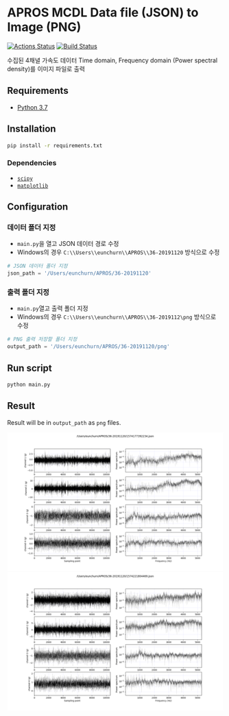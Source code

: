 # APROS MCDL Data file (JSON) to Image (PNG)

[![Actions Status](https://github.com/eunchurn/data-to-image/workflows/Python%20application/badge.svg)](https://github.com/eunchurn/data-to-image/actions) [![Build Status](https://travis-ci.org/eunchurn/data-to-image.svg?branch=master)](https://travis-ci.org/eunchurn/data-to-image)

수집된 4채녈 가속도 데이터 Time domain, Frequency domain (Power spectral density)를 이미지 파일로 출력

## Requirements

- [Python 3.7](https://www.python.org/downloads/release/python-374/)

## Installation

```bash
pip install -r requirements.txt
```

### Dependencies

- [`scipy`](https://scipy.org/)
- [`matplotlib`](https://matplotlib.org/)

## Configuration

### 데이터 폴더 지정

- `main.py`을 열고 JSON 데이터 경로 수정
- Windows의 경우 `C:\\Users\\eunchurn\\APROS\\36-20191120` 방식으로 수정

```python
# JSON 데이터 폴더 지정
json_path = '/Users/eunchurn/APROS/36-20191120'
```

### 출력 폴더 지정

- `main.py`열고 출력 폴더 지정
- Windows의 경우 `C:\\Users\\eunchurn\\APROS\\36-2019112\png` 방식으로 수정

```python
# PNG 출력 저장할 폴더 지정
output_path = '/Users/eunchurn/APROS/36-20191120/png'
```

## Run script

```python
python main.py
```

## Result

Result will be in `output_path` as `png` files.

![result1](doc/1574177392234.png)
![result2](doc/1574221804469.png)
